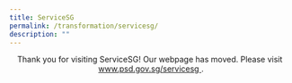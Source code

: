 ```yaml
---
title: ServiceSG
permalink: /transformation/servicesg/
description: ""
---
```

<p style="text-align:center"> Thank you for visiting ServiceSG! Our webpage has moved. Please visit&nbsp;<a href="www.psd.gov.sg/servicesg"> www.psd.gov.sg/servicesg </a>.</p>